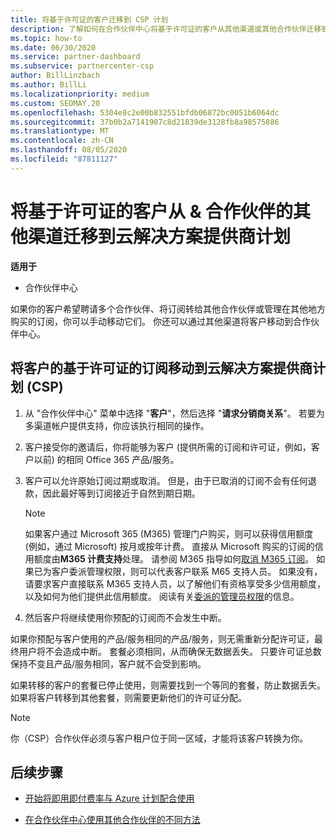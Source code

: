 ```yaml
---
title: 将基于许可证的客户迁移到 CSP 计划
description: 了解如何在合作伙伴中心将基于许可证的客户从其他渠道或其他合作伙伴迁移到云解决方案提供商 (CSP) 计划。
ms.topic: how-to
ms.date: 06/30/2020
ms.service: partner-dashboard
ms.subservice: partnercenter-csp
author: BillLinzbach
ms.author: BillLi
ms.localizationpriority: medium
ms.custom: SEOMAY.20
ms.openlocfilehash: 5304e8c2e00b832551bfdb06872bc0051b6064dc
ms.sourcegitcommit: 37b0b2a7141907c8d21839de3128fb8a98575886
ms.translationtype: MT
ms.contentlocale: zh-CN
ms.lasthandoff: 08/05/2020
ms.locfileid: "87811127"
---
```

# <a name="move-license-based-customers-from-other-channels--partners-to-the-cloud-solution-provider-program"></a>将基于许可证的客户从 & 合作伙伴的其他渠道迁移到云解决方案提供商计划

**适用于**

- 合作伙伴中心

如果你的客户希望聘请多个合作伙伴、将订阅转给其他合作伙伴或管理在其他地方购买的订阅，你可以手动移动它们。 你还可以通过其他渠道将客户移动到合作伙伴中心。

## <a name="move-your-customers-license-based-subscriptions-to-the-cloud-solution-provider-program-csp"></a>将客户的基于许可证的订阅移动到云解决方案提供商计划 (CSP) 

1. 从 "合作伙伴中心" 菜单中选择 "**客户**"，然后选择 "**请求分销商关系**"。 若要为多渠道帐户提供支持，你应该执行相同的操作。

2. 客户接受你的邀请后，你将能够为客户 (提供所需的订阅和许可证，例如，客户以前) 的相同 Office 365 产品/服务。

3. 客户可以允许原始订阅过期或取消。 但是，由于已取消的订阅不会有任何退款，因此最好等到订阅接近于自然到期日期。


   >[!NOTE]
   >如果客户通过 Microsoft 365 (M365) 管理门户购买，则可以获得信用额度 (例如，通过 Microsoft) 按月或按年计费。 直接从 Microsoft 购买的订阅的信用额度由**M365 计费支持**处理。 请参阅 M365 指导如何[取消 M365 订阅](https://docs.microsoft.com/microsoft-365/commerce/subscriptions/cancel-your-subscription)。 如果已为客户委派管理权限，则可以代表客户联系 M65 支持人员。 如果没有，请要求客户直接联系 M365 支持人员，以了解他们有资格享受多少信用额度，以及如何为他们提供此信用额度。 阅读有关[委派的管理员权限](customers-revoke-admin-privileges.md)的信息。


4. 然后客户将继续使用你预配的订阅而不会发生中断。

如果你预配与客户使用的产品/服务相同的产品/服务，则无需重新分配许可证，最终用户将不会造成中断。 套餐必须相同，从而确保无数据丢失。 只要许可证总数保持不变且产品/服务相同，客户就不会受到影响。

如果转移的客户的套餐已停止使用，则需要找到一个等同的套餐，防止数据丢失。 如果将客户转移到其他套餐，则需要更新他们的许可证分配。

>[!NOTE]
> 你（CSP）合作伙伴必须与客户租户位于同一区域，才能将该客户转换为你。

## <a name="next-steps"></a>后续步骤

- [开始将即用即付费率与 Azure 计划配合使用](azure-plan-get-started.md)
 

- [在合作伙伴中心使用其他合作伙伴的不同方法](work-with-other-partners.md)
